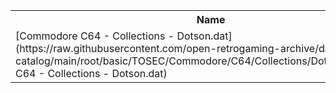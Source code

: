 <table>
<tr><th>Name</th><th>Size</th></tr>
<tr><td>
[Commodore C64 - Collections - Dotson.dat](https://raw.githubusercontent.com/open-retrogaming-archive/dat-catalog/main/root/basic/TOSEC/Commodore/C64/Collections/Dotson/Commodore C64 - Collections - Dotson.dat)
</td><td>70354</td></tr>
</table>
